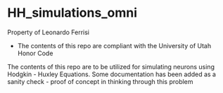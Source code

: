 # HH_simulations_omni

Property of Leonardo Ferrisi

+ The contents of this repo are compliant with the University of Utah Honor Code

The contents of this repo are to be utilized for simulating neurons using Hodgkin - Huxley Equations. Some documentation has been added as a sanity check - proof of concept in thinking through this problem
